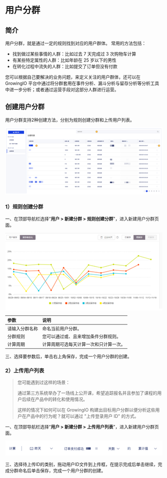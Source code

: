 # 用户分群

## 简介

用户分群，就是通过一定的规则找到对应的用户群体。 常用的方法包括：

* 找到做过某些事情的人群：比如过去 7 天完成过 3 次购物车计算
* 有某些特定属性的人群：比如年龄在 25 岁以下的男性
* 在转化过程中流失的人群：比如提交了订单但没有付款

您可以根据自己要解决的业务问题，来定义关注的用户群体，还可以在 GrowingIO 平台中通过将分群套用在事件分析、漏斗分析与留存分析等分析工具中进一步分析；或者通过运营手段对这部分人群进行运营。

## 创建用户分群

用户分群支持2种创建方法，分别为规则创建分群和上传用户列表。

![](../../.gitbook/assets/image%20%28162%29.png)

### 1）规则创建分群

一、在顶部导航栏选择“**用户 &gt; 新建分群 &gt; 规则创建分群**"，进入新建用户分群页面。

![&#x65B0;&#x5EFA;&#x7528;&#x6237;&#x5206;&#x7FA4;&#x9875;&#x9762;](../../.gitbook/assets/image%20%2858%29.png)

| 参数 | 说明 |
| :--- | :--- |
| 请输入分群名称 | 命名当前用户分群。 |
| 分群规则 | 您可以通过或、且来增加条件分群规则。 |
| 计算周期 | 计算周期可选每天计算一次和只计算一次。 |

三、选择要参数后，单击右上角保存，完成一个用户分群的创建。

### 2）上传用户列表

> 您可能遇到过这样的场景：
>
> 通过第三方系统举办了一场线上公开课，希望追踪报名并且参加了课程的用户后续在产品中的转化和使用情况。
>
> 这样的情况下如何可以在 GrowingIO 构建出目标用户分群以便分析这些用户在产品中的行为呢？就可以通过 "上传登录用户 ID" 的方式。

一、在顶部导航栏选择“**用户 &gt; 新建分群 &gt; 上传用户列表**"，进入新建用户分群页面。

![&#x65B0;&#x5EFA;&#x7528;&#x6237;&#x5206;&#x7FA4;&#x9875;&#x9762;](../../.gitbook/assets/image%20%2844%29.png)

三、选择待上传ID的类别，拖动用户ID文件到上传框，在提示完成后单击继续，完成分群命名后单击保存，完成一个用户分群的创建。

